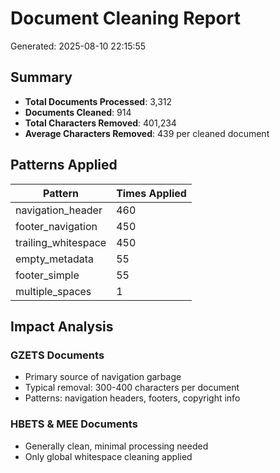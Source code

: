 # Document Cleaning Report

Generated: 2025-08-10 22:15:55

## Summary

- **Total Documents Processed**: 3,312
- **Documents Cleaned**: 914
- **Total Characters Removed**: 401,234
- **Average Characters Removed**: 439 per cleaned document

## Patterns Applied

| Pattern | Times Applied |
|---------|---------------|
| navigation_header | 460 |
| footer_navigation | 450 |
| trailing_whitespace | 450 |
| empty_metadata | 55 |
| footer_simple | 55 |
| multiple_spaces | 1 |

## Impact Analysis

### GZETS Documents
- Primary source of navigation garbage
- Typical removal: 300-400 characters per document
- Patterns: navigation headers, footers, copyright info

### HBETS & MEE Documents
- Generally clean, minimal processing needed
- Only global whitespace cleaning applied
